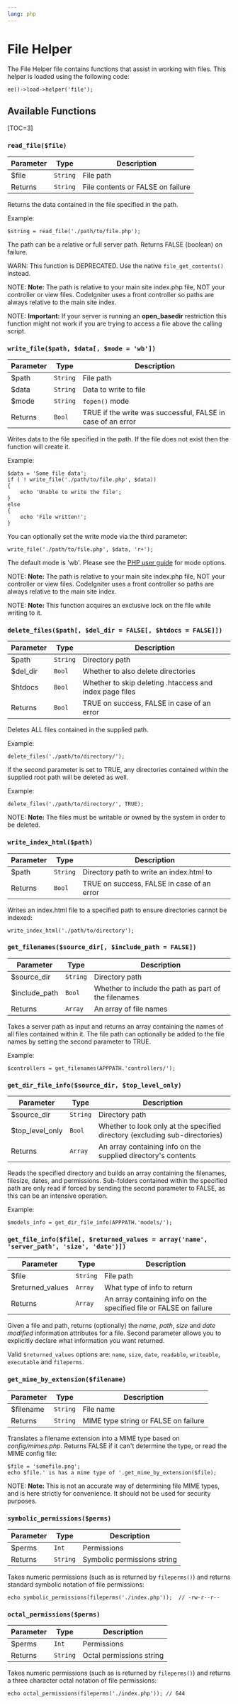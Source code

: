 ```yaml
---
lang: php
---
```


<!--
    This source file is part of the open source project
    ExpressionEngine User Guide (https://github.com/ExpressionEngine/ExpressionEngine-User-Guide)

    @link      https://expressionengine.com/
    @copyright Copyright (c) 2003-2020, Packet Tide, LLC (https://packettide.com)
    @license   https://expressionengine.com/license Licensed under Apache License, Version 2.0
-->

# File Helper

The File Helper file contains functions that assist in working with files. This helper is loaded using the following code:

    ee()->load->helper('file');

## Available Functions

[TOC=3]

### `read_file($file)`

| Parameter | Type     | Description                       |
| --------- | -------- | --------------------------------- |
| \$file    | `String` | File path                         |
| Returns   | `String` | File contents or FALSE on failure |

Returns the data contained in the file specified in the path.

Example:

    $string = read_file('./path/to/file.php');

The path can be a relative or full server path. Returns FALSE (boolean) on failure.

WARN: This function is DEPRECATED. Use the native `file_get_contents()` instead.

NOTE: **Note:** The path is relative to your main site index.php file, NOT your controller or view files. CodeIgniter uses a front controller so paths are always relative to the main site index.

NOTE: **Important:** If your server is running an **open_basedir** restriction this function might not work if you are trying to access a file above the calling script.

### `write_file($path, $data[, $mode = 'wb'])`

| Parameter | Type     | Description                                                 |
| --------- | -------- | ----------------------------------------------------------- |
| \$path    | `String` | File path                                                   |
| \$data    | `String` | Data to write to file                                       |
| \$mode    | `String` | `fopen()` mode                                              |
| Returns   | `Bool`   | TRUE if the write was successful, FALSE in case of an error |

Writes data to the file specified in the path. If the file does not exist then the function will create it.

Example:

    $data = 'Some file data';
    if ( ! write_file('./path/to/file.php', $data))
    {     
        echo 'Unable to write the file';
    }
    else
    {     
        echo 'File written!';
    }

You can optionally set the write mode via the third parameter:

    write_file('./path/to/file.php', $data, 'r+');

The default mode is 'wb'. Please see the [PHP user guide](http://php.net/fopen) for mode options.

NOTE: **Note:** The path is relative to your main site index.php file, NOT your controller or view files. CodeIgniter uses a front controller so paths are always relative to the main site index.

NOTE: **Note:** This function acquires an exclusive lock on the file while writing to it.

### `delete_files($path[, $del_dir = FALSE[, $htdocs = FALSE]])`

| Parameter | Type     | Description                                             |
| --------- | -------- | ------------------------------------------------------- |
| \$path    | `String` | Directory path                                          |
| \$del_dir | `Bool`   | Whether to also delete directories                      |
| \$htdocs  | `Bool`   | Whether to skip deleting .htaccess and index page files |
| Returns   | `Bool`   | TRUE on success, FALSE in case of an error              |

Deletes ALL files contained in the supplied path.

Example:

    delete_files('./path/to/directory/');

If the second parameter is set to TRUE, any directories contained within the supplied root path will be deleted as well.

Example:

    delete_files('./path/to/directory/', TRUE);

NOTE: **Note:** The files must be writable or owned by the system in order to be deleted.

### `write_index_html($path)`

| Parameter | Type     | Description                                |
| --------- | -------- | ------------------------------------------ |
| \$path    | `String` | Directory path to write an index.html to   |
| Returns   | `Bool`   | TRUE on success, FALSE in case of an error |

Writes an index.html file to a specified path to ensure directories cannot be indexed:

    write_index_html('./path/to/directory');

### `get_filenames($source_dir[, $include_path = FALSE])`

| Parameter      | Type     | Description                                          |
| -------------- | -------- | ---------------------------------------------------- |
| \$source_dir   | `String` | Directory path                                       |
| \$include_path | `Bool`   | Whether to include the path as part of the filenames |
| Returns        | `Array`  | An array of file names                               |

Takes a server path as input and returns an array containing the names of all files contained within it. The file path can optionally be added to the file names by setting the second parameter to TRUE.

Example:

    $controllers = get_filenames(APPPATH.'controllers/');

### `get_dir_file_info($source_dir, $top_level_only)`

| Parameter        | Type     | Description                                                                 |
| ---------------- | -------- | --------------------------------------------------------------------------- |
| \$source_dir     | `String` | Directory path                                                              |
| \$top_level_only | `Bool`   | Whether to look only at the specified directory (excluding sub-directories) |
| Returns          | `Array`  | An array containing info on the supplied directory's contents               |

Reads the specified directory and builds an array containing the filenames, filesize, dates, and permissions. Sub-folders contained within the specified path are only read if forced by sending the second parameter to FALSE, as this can be an intensive operation.

Example:

    $models_info = get_dir_file_info(APPPATH.'models/');

### `get_file_info($file[, $returned_values = array('name', 'server_path', 'size', 'date')])`

| Parameter         | Type     | Description                                                        |
| ----------------- | -------- | ------------------------------------------------------------------ |
| \$file            | `String` | File path                                                          |
| \$returned_values | `Array`  | What type of info to return                                        |
| Returns           | `Array`  | An array containing info on the specified file or FALSE on failure |

Given a file and path, returns (optionally) the _name_, _path_, _size_ and _date modified_ information attributes for a file. Second parameter allows you to explicitly declare what information you want returned.

Valid `$returned_values` options are: `name`, `size`, `date`, `readable`, `writeable`, `executable` and `fileperms`.

### `get_mime_by_extension($filename)`

| Parameter  | Type     | Description                          |
| ---------- | -------- | ------------------------------------ |
| \$filename | `String` | File name                            |
| Returns    | `String` | MIME type string or FALSE on failure |

Translates a filename extension into a MIME type based on _config/mimes.php_. Returns FALSE if it can't determine the type, or read the MIME config file:

    $file = 'somefile.png';
    echo $file.' is has a mime type of '.get_mime_by_extension($file);

NOTE: **Note:** This is not an accurate way of determining file MIME types, and is here strictly for convenience. It should not be used for security purposes.

### `symbolic_permissions($perms)`

| Parameter | Type     | Description                 |
| --------- | -------- | --------------------------- |
| \$perms   | `Int`    | Permissions                 |
| Returns   | `String` | Symbolic permissions string |

Takes numeric permissions (such as is returned by `fileperms()`) and returns standard symbolic notation of file permissions:

    echo symbolic_permissions(fileperms('./index.php'));  // -rw-r--r--

### `octal_permissions($perms)`

| Parameter | Type     | Description              |
| --------- | -------- | ------------------------ |
| \$perms   | `Int`    | Permissions              |
| Returns   | `String` | Octal permissions string |

Takes numeric permissions (such as is returned by `fileperms()`) and returns a three character octal notation of file permissions:

    echo octal_permissions(fileperms('./index.php')); // 644
